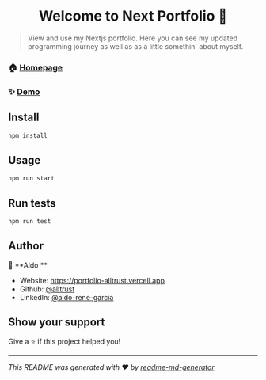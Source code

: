 <h1 align="center">Welcome to Next Portfolio 👋</h1>
<p>
</p>

> View and use my Nextjs portfolio. Here you can see my updated programming journey as well as as a little somethin' about myself.

### 🏠 [Homepage]('/')

### ✨ [Demo](https://portfolio-alltrust.vercel.app)

## Install

```sh
npm install
```

## Usage

```sh
npm run start
```

## Run tests

```sh
npm run test
```

## Author

👤 **Aldo **

* Website: https://portfolio-alltrust.vercell.app 
* Github: [@alltrust](https://github.com/alltrust)
* LinkedIn: [@aldo-rene-garcia](https://linkedin.com/in/aldo-rene-garcia)

## Show your support

Give a ⭐️ if this project helped you!

***
_This README was generated with ❤️ by [readme-md-generator](https://github.com/kefranabg/readme-md-generator)_